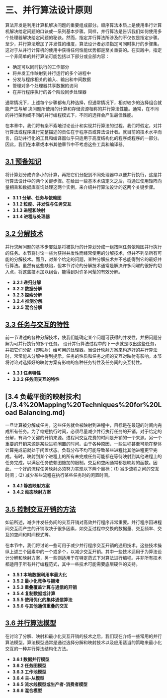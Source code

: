 # 三、并行算法设计原则

算法开发是利用计算机解决问题的重要组成部分。顺序算法本质上是使用串行计算机解决给定问题的口诀或一系列基本步骤。同样，并行算法是告诉我们如何使用多个处理器解决给定问题的秘诀。然而，指定并行算法所涉及的不仅仅是指定步骤。至少，并行算法增加了并发性的维度，算法设计者必须指定可同时执行的步骤集。这对于从并行计算机的使用中获得任何性能优势都是至关重要的。在实践中，指定一个非简单的并行算法可能包括以下部分或全部内容：

- 确定可以同时执行的工作部分
- 将并发工作映射到并行运行的多个进程中
- 分发与程序相关的输入、输出和中间数据
- 管理对多个处理器共享数据的访问
- 在并行程序执行的各个阶段同步处理器

通常情况下，上述每个步骤都有几种选择，但通常情况下，相对较少的选择组合就能产生与解 决问题所使用的计算和存储资源相称的并行算法性能。通常，在不同的并行架构或不同的并行编程模式下，不同的选择会产生最佳性能。

在本章中，我们将有条不紊地讨论设计和实现并行算法的过程。我们将假定，对并行算法或程序进行完整描述的责任在于程序员或算法设计者。就目前的技术水平而言，自动并行化的工具和编译器似乎只适用于高度结构化的程序或程序的一部分。因此，我们在本章或本书其他章节中不考虑这些工具和编译器。

## [3.1 预备知识](./3.1%20Preliminaries.md)

将计算划分成许多小的计算，再把它们分配到不同处理器中以便井行执行，这是并行算法设计中的两个关键步骤。在给出一些基本术语定义之后，将通过使用矩阵向量相乘和数据库查询处理这两个实例，来介绍井行算法设计的这两个关键步骤。

- **3.1.1 分解、任务与依赖图**
- **3.1.2 粒度、并发性与任务交互**
- **3.1.3 进程和映射**
- **3.1.4 进程与处理器**

## [3.2 分解技术](./3.2%20Decomposition%20Techniques.md)

并行求解问题的基本步霎就是将被执行的计算划分成一组按照任务依赖图并行执行的任务。本节将讨论一些为获得并发性而经常使用的分解技术，但并不列举所有可能的分解技术。而且，对某个给定的问题，某种分解技术并不总能得到它的最好并行算法。虽然有这些缺陷，但本节讨论的分解技术通常是解决许多问曜的很好的切入点，将这些技术加以组合，能得到对许多问髦的有效分解。

- **3.2.1 递归分解**
- **3.2.2 数据分解**
- **3.2.3 探索分解**
- **3.2.4 推测分解**
- **3.2.5 混合分解**

## [3.3 任务与交互的特性](./3.3%20Characteristics%20of%20Tasks%20and%20Interactions.md)

前一节讲述的各种分解技术，使我们能确定某个问题可获得的并发性，并把问题分解为可并行执行的多个任务。 设计并行算法过程中的下一步就是取出这些任务，并把它们分配（即映射）给可用的处理器。当设计映射方案来构造好的并行算法时，常常能从分解中得到提示。任务的性质和任务之间的交互对映射有影响。本节将讨论对选择好的映射方案有影响的各种任务特性及任务间的交互特性。

- **3.3.1 任务特性**
- **3.3.2 任务间交互的特性**

## [3.4 负载平衡的映射技术](./3.4%20Mapping%20Techniques%20for%20Load Balancing.md)

一旦计算被分解成任务，这些任务就会被映射到进程中，目标是在最短的时间内完成所有任务。为了缩短执行时间，必须尽量减少并行执行任务的开销。对于给定的分解，有两个关键的开销来源。进程间交互花费的时间是开销的一个来源。另一个重要的开销来源是某些进程闲置的时间。由于各种原因，一些进程甚至可能在整体计算完成前就处于闲置状态。负载分布不均可能导致某些进程比其他进程更早完成。有时，映射到某个进程上的所有未完成任务可能都在等待映射到其他进程上的任务完成，以满足任务依赖图施加的限制。交互和空闲通常都是映射的函数。因此，一个好的流程任务映射必须努力实现以下两个目标：(1) 减少流程之间的交互时间；(2) 减少某些流程在执行某些任务时的闲置时间。

- **3.4.1 静态映射方案**
- **3.4.2 动态映射方案**

## [3.5 控制交互开销的方法](./3.5%20Methods%20for%20Containing%20Interaction%20Overheads.md)

如前所述，减少并发任务间的交互开销对高效并行程序非常重要。并行程序因进程间交互而产生的开销取决于很多因素，如交互过程中交换的数据量、交互频率、交互的空间和时间模式等。

在本节中，我们将讨论一些可用于减少并行程序交互开销的通用技术。这些技术操纵上述三个因素中的一个或多个，以减少交互开销。其中一些技术适用于为算法设计分解和映射方案，另一些则适用于在特定范式下对算法进行编程。并非所有技术都适用于所有并行编程范式，其中一些技术可能需要底层硬件的支持。

- **3.5.1 本地数据利用率最大化**
- **3.5.2 最小化竞争与拥堵**
- **3.5.3 重叠覆盖计算与通信的开销**
- **3.5.4 复制数据或计算**
- **3.5.5 使用优化的集体通信算法**
- **3.5.6 与其他通信重叠的交互**

## [3.6 并行算法模型](./3.6%20Parallel%20Algorithm%20Models.md)

在讨论了分解、映射和最小化交互开销的技术之后，我们现在介绍一些常用的并行算法模型。算法模型通常是通过选择分解和映射技术以及应用适当的策略来最小化交互的一种并行算法结构化方法。

- **3.6.1 数据并行模型**
- **3.6.2 任务图模型**
- **3.6.3 工作池模型**
- **3.6.4 主-从模型**
- **3.6.5 流水线模型或生产者-消费者模型**
- **3.6.6 混合模型**
